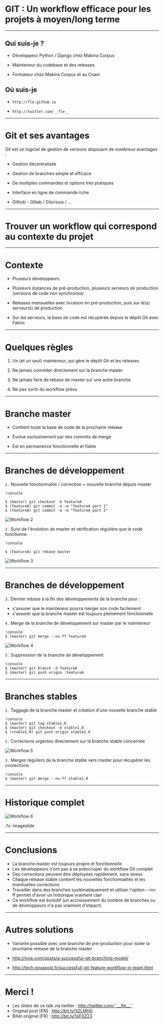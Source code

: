 # GIT : Un workflow efficace pour les projets à moyen/long terme

--------------------------------------------------------------------------------

## Qui suis-je ?

* Développeur Python / Django chez Makina Corpus

* Mainteneur du codebase et des releases

* Formateur chez Makina Corpus et au Cnam

## Où suis-je

* ``http://fle.github.io``

* ``http://twitter.com/__fle__``

--------------------------------------------------------------------------------

# Git et ses avantages

Git est un logiciel de gestion de versions disposant de nombreux avantages :

* Gestion décentralisée


* Gestion de branches simple et efficace


* De multiples commandes et options très pratiques


* Interface en ligne de commande riche


* Github - Gitlab / Gitorious / ...


--------------------------------------------------------------------------------

# Trouver un workflow qui correspond au contexte du projet


--------------------------------------------------------------------------------

# Contexte

* Plusieurs développeurs

* Plusieurs instances de pré-production, plusieurs serveurs de production (versions de code non synchrones)

* Releases mensuelles avec livraison en pré-production, puis sur le(s) serveur(s) de production

* Sur les serveurs, la base de code est récupérée depuis le dépôt Git avec Fabric


--------------------------------------------------------------------------------

# Quelques règles


1. Un (et un seul) mainteneur, qui gère le dépôt Git et les releases

2. Ne jamais commiter directement sur la branche master

3. Ne jamais faire de rebase de master sur une autre branche

4. Ne pas sortir du workflow prévu

--------------------------------------------------------------------------------

# Branche master

* Contient toute la base de code de la prochaine release

* Évolue exclusivement par des commits de merge

* Est en permanence fonctionnelle et fiable

--------------------------------------------------------------------------------

# Branches de développement

``1.`` Nouvelle fonctionnalité / correction = nouvelle branche depuis master

    !console    
    
    $ (master) git checkout -b featureA
    $ (featureA) git commit -a -m "featureA part 1"
    $ (featureA) git commit -a -m "featureA part 2"

![Workflow 2](./gw2.png)

``2.`` Suivi de l'évolution de master et vérification régulière que le code fonctionne

    !console    
    
    $ (featureA) git rebase master

![Workflow 3](./gw3.png)

--------------------------------------------------------------------------------

# Branches de développement

``3.`` Dernier rebase à la fin des développements de la branche pour :

* s'assurer que le mainteneur pourra merger son code facilement
* s'assurer que la branche master est toujours pleinement fonctionnelle

``4.`` Merge de la branche de développement sur master par le mainteneur

    !console
    $ (master) git merge --no-ff featureA

![Workflow 4](./gw4.png)

``5.`` Suppression de la branche de développement

    !console
    $ (master) git branch -d featureA
    $ (master) git push origin :featureA

--------------------------------------------------------------------------------

# Branches stables

``1.`` Taggage de la branche master et création d'une nouvelle branche stable

    !console
    $ (master) git tag stable1.0
    $ (master) git checkout -b stable1.0
    $ (stable1.0) git push origin stable1.0

``2.`` Corrections urgentes directement sur la branche stable concernée

![Workflow 5](./gw5.png)

``3.`` Merges réguliers de la branche stable vers master pour récupérer les coorections

    !console
    $ (master) git merge --no-ff stable1.0

--------------------------------------------------------------------------------

# Historique complet

![Workflow 6](./gw6-w.png)

.fx: imageslide

--------------------------------------------------------------------------------

# Conclusions

* La branche master est toujours propre et fonctionnelle
* Les développeurs n'ont pas à se préoccuper du workflow Git complet
* Des corrections peuvent être déployées rapidement, sans stress
* Chaque release stable contient les nouvelles fonctionnalités et les éventuelles corrections
* Travailler dans des branches systématiquement et utiliser l'option --no-ff permet d'avoir un historique vraiment clair
* Ce workflow est évolutif (un accroissement du nombre de branches ou de développeurs n'a pas vraiment d'impact)


--------------------------------------------------------------------------------

# Autres solutions

* Variante possible avec une branche de pré-production pour isoler la prochaine release de la branche master


* http://nvie.com/posts/a-successful-git-branching-model/


* http://tech.novapost.fr/successfull-git-feature-workflow-in-team.html

--------------------------------------------------------------------------------

# Merci !

* Les slides de ce talk via twitter : http://twitter.com/``__fle__``
* Original post [EN] :  http://bit.ly/1j2LMH0
* Billet original [FR] : http://bit.ly/1oF0Z23